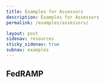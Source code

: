 ```yaml
---
title: Examples for Assessors
description: Examples for Assessors
permalink: /examples/assessors/

layout: post
sidenav: resources
sticky_sidenav: true
subnav: examples
---
```


## FedRAMP
